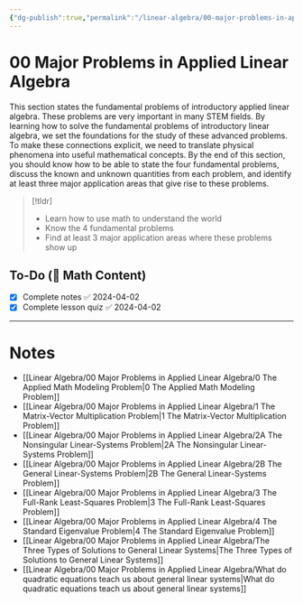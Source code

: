 ```yaml
---
{"dg-publish":true,"permalink":"/linear-algebra/00-major-problems-in-applied-linear-algebra/00-major-problems-in-applied-linear-algebra/","tags":["MOC"]}
---
```


# 00 Major Problems in Applied Linear Algebra
This section states the fundamental problems of introductory applied linear algebra. These problems are very important in many STEM fields. By learning how to solve the fundamental problems of introductory linear algebra, we set the foundations for the study of these advanced problems. To make these connections explicit, we need to translate physical phenomena into useful mathematical concepts. By the end of this section, you should know how to be able to state the four fundamental problems, discuss the known and unknown quantities from each problem, and identify at least three major application areas that give rise to these problems.
> [!tldr] 
> - Learn how to use math to understand the world
> - Know the 4 fundamental problems
> - Find at least 3 major application areas where these problems show up

## To-Do (🧮 Math Content)
- [x] Complete notes ✅ 2024-04-02
- [x] Complete lesson quiz ✅ 2024-04-02

---
# Notes

- [[Linear Algebra/00 Major Problems in Applied Linear Algebra/0 The Applied Math Modeling Problem\|0 The Applied Math Modeling Problem]]
- [[Linear Algebra/00 Major Problems in Applied Linear Algebra/1 The Matrix-Vector Multiplication Problem\|1 The Matrix-Vector Multiplication Problem]]
- [[Linear Algebra/00 Major Problems in Applied Linear Algebra/2A The Nonsingular Linear-Systems Problem\|2A The Nonsingular Linear-Systems Problem]]
- [[Linear Algebra/00 Major Problems in Applied Linear Algebra/2B The General Linear-Systems Problem\|2B The General Linear-Systems Problem]]
- [[Linear Algebra/00 Major Problems in Applied Linear Algebra/3 The Full-Rank Least-Squares Problem\|3 The Full-Rank Least-Squares Problem]]
- [[Linear Algebra/00 Major Problems in Applied Linear Algebra/4 The Standard Eigenvalue Problem\|4 The Standard Eigenvalue Problem]]
- [[Linear Algebra/00 Major Problems in Applied Linear Algebra/The Three Types of Solutions to General Linear Systems\|The Three Types of Solutions to General Linear Systems]]
- [[Linear Algebra/00 Major Problems in Applied Linear Algebra/What do quadratic equations teach us about general linear systems\|What do quadratic equations teach us about general linear systems]]

